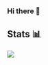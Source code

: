 ### Hi there 👋

## Stats 📊
<img src="https://github-readme-stats.vercel.app/api?username=north-developers&show_icons=true&count_private=true">

